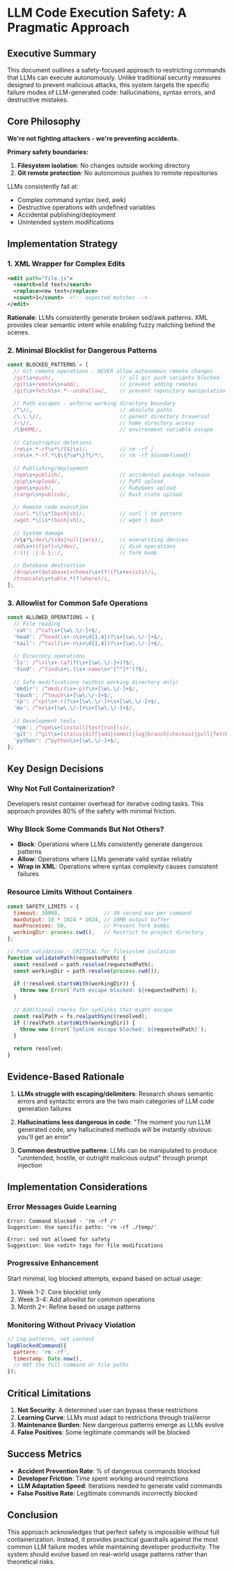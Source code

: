 # LLM Code Execution Safety: A Pragmatic Approach

## Executive Summary

This document outlines a safety-focused approach to restricting commands that LLMs can execute autonomously. Unlike traditional security measures designed to prevent malicious attacks, this system targets the specific failure modes of LLM-generated code: hallucinations, syntax errors, and destructive mistakes.

## Core Philosophy

**We're not fighting attackers - we're preventing accidents.**

**Primary safety boundaries:**
1. **Filesystem isolation**: No changes outside working directory
2. **Git remote protection**: No autonomous pushes to remote repositories

LLMs consistently fail at:
- Complex command syntax (sed, awk)
- Destructive operations with undefined variables
- Accidental publishing/deployment
- Unintended system modifications

## Implementation Strategy

### 1. XML Wrapper for Complex Edits

```xml
<edit path="file.js">
  <search>old text</search>
  <replace>new text</replace>
  <count>1</count>  <!-- expected matches -->
</edit>
```

**Rationale**: LLMs consistently generate broken sed/awk patterns. XML provides clear semantic intent while enabling fuzzy matching behind the scenes.

### 2. Minimal Blocklist for Dangerous Patterns

```javascript
const BLOCKED_PATTERNS = [
  // Git remote operations - NEVER allow autonomous remote changes
  /git\s+push/,                     // all git push variants blocked
  /git\s+remote\s+add/,             // prevent adding remotes
  /git\s+fetch\s+.*--unshallow/,    // prevent repository manipulation
  
  // Path escapes - enforce working directory boundary
  /^\//,                            // absolute paths
  /\.\.\//,                         // parent directory traversal
  /~\//,                            // home directory access
  /\$HOME/,                         // environment variable escape
  
  // Catastrophic deletions
  /rm\s+.*-rf\s*\/($|\s)/,          // rm -rf / 
  /rm\s+.*-rf.*\$\{?\w*\}?\/*/,     // rm -rf ${undefined}/
  
  // Publishing/deployment
  /npm\s+publish/,                  // accidental package release
  /pip\s+upload/,                   // PyPI upload
  /gem\s+push/,                     // RubyGems upload
  /cargo\s+publish/,                // Rust crate upload
  
  // Remote code execution
  /curl.*\|\s*(bash|sh)/,           // curl | sh pattern
  /wget.*\|\s*(bash|sh)/,           // wget | bash
  
  // System damage
  />\s*\/dev\/(sda|null|zero)/,     // overwriting devices
  /dd\s+(if|of)=\/dev/,             // disk operations
  /:(){ :|:& };:/,                  // fork bomb
  
  // Database destruction
  /drop\s+(database|schema)\s+(?!if\s+exists)/i,
  /truncate\s+table.*(?!where)/i,
];
```

### 3. Allowlist for Common Safe Operations

```javascript
const ALLOWED_OPERATIONS = {
  // File reading
  'cat': /^cat\s+[\w\.\/-]+$/,
  'head': /^head(\s+-n\s+\d{1,4})?\s+[\w\.\/-]+$/,
  'tail': /^tail(\s+-n\s+\d{1,4})?\s+[\w\.\/-]+$/,
  
  // Directory operations
  'ls': /^ls(\s+-la?)?(\s+[\w\.\/-]+)?$/,
  'find': /^find\s+\.(\s+-name\s+"[^"]*")?$/,
  
  // Safe modifications (within working directory only)
  'mkdir': /^mkdir(\s+-p)?\s+[\w\.\/-]+$/,
  'touch': /^touch\s+[\w\.\/-]+$/,
  'cp': /^cp(\s+-r)?\s+[\w\.\/-]+\s+[\w\.\/-]+$/,
  'mv': /^mv\s+[\w\.\/-]+\s+[\w\.\/-]+$/,
  
  // Development tools
  'npm': /^npm\s+(install|test|run|ls)/,
  'git': /^git\s+(status|diff|add|commit|log|branch|checkout|pull|fetch|merge)/,  // NO push
  'python': /^python\s+[\w\.\/-]+$/,
};
```

## Key Design Decisions

### Why Not Full Containerization?
Developers resist container overhead for iterative coding tasks. This approach provides 80% of the safety with minimal friction.

### Why Block Some Commands But Not Others?
- **Block**: Operations where LLMs consistently generate dangerous patterns
- **Allow**: Operations where LLMs generate valid syntax reliably
- **Wrap in XML**: Operations where syntax complexity causes consistent failures

### Resource Limits Without Containers

```javascript
const SAFETY_LIMITS = {
  timeout: 30000,              // 30 second max per command
  maxOutput: 10 * 1024 * 1024, // 10MB output buffer
  maxProcesses: 50,            // Prevent fork bombs
  workingDir: process.cwd(),   // Restrict to project directory
};

// Path validation - CRITICAL for filesystem isolation
function validatePath(requestedPath) {
  const resolved = path.resolve(requestedPath);
  const workingDir = path.resolve(process.cwd());
  
  if (!resolved.startsWith(workingDir)) {
    throw new Error(`Path escape blocked: ${requestedPath}`);
  }
  
  // Additional checks for symlinks that might escape
  const realPath = fs.realpathSync(resolved);
  if (!realPath.startsWith(workingDir)) {
    throw new Error(`Symlink escape blocked: ${requestedPath}`);
  }
  
  return resolved;
}
```

## Evidence-Based Rationale

1. **LLMs struggle with escaping/delimiters**: Research shows semantic errors and syntactic errors are the two main categories of LLM code generation failures

2. **Hallucinations less dangerous in code**: "The moment you run LLM generated code, any hallucinated methods will be instantly obvious: you'll get an error"

3. **Common destructive patterns**: LLMs can be manipulated to produce "unintended, hostile, or outright malicious output" through prompt injection

## Implementation Considerations

### Error Messages Guide Learning
```
Error: Command blocked - 'rm -rf /'
Suggestion: Use specific paths: 'rm -rf ./temp/'

Error: sed not allowed for safety
Suggestion: Use <edit> tags for file modifications
```

### Progressive Enhancement
Start minimal, log blocked attempts, expand based on actual usage:
1. Week 1-2: Core blocklist only
2. Week 3-4: Add allowlist for common operations  
3. Month 2+: Refine based on usage patterns

### Monitoring Without Privacy Violation
```javascript
// Log patterns, not content
logBlockedCommand({
  pattern: 'rm -rf',
  timestamp: Date.now(),
  // NOT the full command or file paths
});
```

## Critical Limitations

1. **Not Security**: A determined user can bypass these restrictions
2. **Learning Curve**: LLMs must adapt to restrictions through trial/error
3. **Maintenance Burden**: New dangerous patterns emerge as LLMs evolve
4. **False Positives**: Some legitimate commands will be blocked

## Success Metrics

- **Accident Prevention Rate**: % of dangerous commands blocked
- **Developer Friction**: Time spent working around restrictions
- **LLM Adaptation Speed**: Iterations needed to generate valid commands
- **False Positive Rate**: Legitimate commands incorrectly blocked

## Conclusion

This approach acknowledges that perfect safety is impossible without full containerization. Instead, it provides practical guardrails against the most common LLM failure modes while maintaining developer productivity. The system should evolve based on real-world usage patterns rather than theoretical risks.
